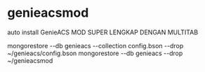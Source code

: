 # genieacsmod
auto install GenieACS MOD SUPER LENGKAP DENGAN MULTITAB


mongorestore --db genieacs --collection config.bson  --drop ~/genieacs/config.bson 
mongorestore --db genieacs --drop ~/genieacsmod
